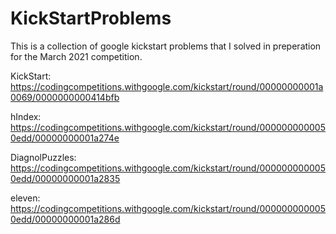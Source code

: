 # KickStartProblems

This is a collection of google kickstart problems that I solved in preperation for the March 2021 competition.

KickStart: https://codingcompetitions.withgoogle.com/kickstart/round/00000000001a0069/0000000000414bfb

hIndex: https://codingcompetitions.withgoogle.com/kickstart/round/0000000000050edd/00000000001a274e

DiagnolPuzzles: https://codingcompetitions.withgoogle.com/kickstart/round/0000000000050edd/00000000001a2835

eleven: https://codingcompetitions.withgoogle.com/kickstart/round/0000000000050edd/00000000001a286d
